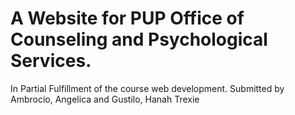 # A Website for PUP Office of Counseling and Psychological Services.
In Partial Fulfillment of the course web development. 
Submitted by Ambrocio, Angelica and Gustilo, Hanah Trexie
